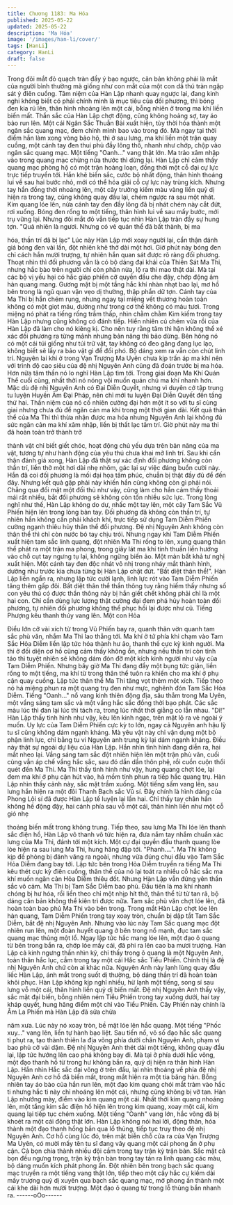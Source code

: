 ```yaml
---
title: Chương 1183: Ma Hóa
published: 2025-05-22
updated: 2025-05-22
description: 'Ma Hóa'
image: '/images/han-li/cover/'
tags: [HanLi]
category: HanLi
draft: false
---
```


Trong đôi mắt đỏ quạch tràn đầy ý bạo ngược, căn bản không
phải là mắt của người bình thường mà giống như con mắt của
một con dã thú tràn ngập sát ý điên cuồng. Tâm niệm của Hàn
Lập nhanh quay ngược lại, đang kinh nghi không biết có phải
chính mình là mục tiêu của đối phương, thì bóng đen kia rú lên,
thân hình nhoáng lên một cái, bỗng nhiên ở trong ma khí liền biến
mất.
Thần sắc của Hàn Lập chợt động, cũng không hoảng sợ, tay áo
bào run lên. Một cái Ngân Sắc Thuẫn Bài xuất hiện, tùy thời hóa
thành một ngân sắc quang mạc, đem chính mình bao vào trong
đó. Mà ngay tại thời điểm hắn làm xong vòng bảo hộ, thì ở sau
lưng, ma khí liền một trận quay cuồng, một cánh tay đen thui phủ
đầy lông thô, nhanh như chớp, chộp vào ngân sắc quang mạc.
Một tiếng "Oanh…" vang thật lớn.
Ma trảo xâm nhập vào trong quang mạc chừng nửa thước thì
dừng lại.
Hàn Lập chỉ cảm thấy quang mạc phòng hộ có một trận hoảng
loạn, đồng thời một cỗ đại cự lực trực tiếp truyền tới. Hắn khẽ
biến sắc, cước bộ nhất động, thân hình thoáng lui về sau hai
bước nhỏ, mới có thể hóa giải cỗ cự lực này trùng kích.
Nhưng tay hắn đồng thời nhoáng lên, một cây trường kiếm màu
vàng liền quỷ dị hiện ra trong tay, cũng không quay đầu lại, chém
ngược ra sau một nhát. Kim quang lóe lên, nửa cánh tay đen đầy
lông đã bị nhát chém này cắt đứt, rơi xuống. Bóng đen rống to
một tiếng, thân hình lui về sau mấy bước, mới trụ vững lại. Nhưng
đôi mắt đỏ vẫn tiếp tục nhìn Hàn Lập tràn đầy sự hung tợn.
"Quả nhiên là ngươi. Nhưng có vẻ quán thể đã bất thành, bị ma

hóa, thần trí đã bị lạc" Lúc này Hàn Lập mới xoay người lại, cẩn
thận đánh giá bóng đen vài lần, đột nhiên khẽ thở dài một hơi.
Giờ phút này bóng đen chỉ cách hắn mười trượng, tự nhiên hắn
quan sát được rõ ràng đối phương. Thoạt nhìn thì đối phương
vẫn là có bộ dáng đại khái của Thiên Sát Ma Thi, nhưng hắc bào
trên người chỉ còn phân nửa, lộ ra thi mao thật dài. Mà tại các bộ
vị yếu hại có hắc giáp phiến cỡ quyền đầu che đậy, chớp động
âm hàn quang mang. Gương mặt bị một tầng hắc khí nhàn nhạt
bao lại, mơ hồ bên trong là ngũ quan vặn vẹo dị thường, thập
phần dữ tợn.
Cánh tay của Ma Thi bị hắn chém rụng, nhưng ngay tại miệng vết
thương hoàn toàn không có một giọt máu, dường như trong cơ
thể không có máu tươi. Trong miệng nó phát ra tiếng rống trầm
thấp, nhìn chằm chằm Kim kiếm trong tay Hàn Lập nhưng cũng
không có đánh tiếp.
Hiển nhiên cú chém vừa rồi của Hàn Lập đã làm cho nó kiêng kị.
Cho nên tuy rằng tâm thì hận không thể xé xác đối phương ra
từng mảnh nhưng bản năng thì bảo dừng. Bên hông nó có một
cái túi giống như túi trữ vật, tay không có đeo găng đang lục lạo,
không biết sẽ lấy ra bảo vật gì để đối phó. Bộ dáng xem ra vẫn
còn chút linh trí.
Nguyên lai khi ở trong Vạn Trượng Ma Uyên chưa kịp trấn áp ma
khí nên với trình độ cao siêu của đệ nhị Nguyên Anh cũng đã
đoán trước bị ma hóa. Hơn nữa tâm thần nó lo nghĩ Hàn Lập tìm
tới. Trong giai đoạn Ma Khí Quán Thể cuối cùng, nhất thời nó
nóng vội muốn quán chú ma khí nhanh hơn.
Mặc dù đệ nhị Nguyên Anh có Đại Diễn Quyết, nhưng vì duyên
cớ tập trung tu luyện Huyền Âm Đại Pháp, nên chỉ mới tu luyện
Đại Diễn Quyết đến tầng thứ hai. Thần niệm của nó cố nhiên
cường đại hơn một ít so với tu sĩ cùng giai nhưng chưa đủ để
ngăn cản ma khí trong một thời gian dài.
Kết quả thân thể của Ma Thi thì thừa nhận được ma hóa nhưng
Nguyên Anh lại không đủ sức ngăn cản ma khí xâm nhập, liền bị
thất lạc tâm trí. Giờ phút này ma thi đã hoàn toàn trở thành trở

thành vật chỉ biết giết chóc, hoạt động chủ yếu dựa trên bản năng
của ma vật, tương tự như hành động của yêu thú chưa khai mở
linh trí.
Sau khi cẩn thận đánh giá xong, Hàn Lập đã thật sự xác định đối
phương không còn thần trí, liền thở một hơi dài nhẹ nhõm, gác lại
sự việc đáng buồn cười này. Hắn đã coi đối phương là mối đại
họa tâm phúc, chuẫn bị thật đầy đủ để đến đây. Nhưng kết quả
gặp phải này khiến hắn cũng không còn gì phải nói.
Chẳng qua đối mặt một đối thủ như vậy, cũng làm cho hắn cảm
thấy thoải mái rất nhiều, bắt đối phương sẽ không còn tốn nhiều
sức lực. Trong lòng nghĩ như thế, Hàn Lập không do dự, nhấc
một tay lên, một cây Tam Sắc Vũ Phiến hiện lên trong lòng bàn
tay.
Đối phương đã không còn thần trí, tự nhiên hắn không cần phải
khách khí, trực tiếp sử dụng Tam Diễm Phiến cường ngạnh thiêu
hủy thân thể đối phương. Đệ nhị Nguyên Anh không còn thân thể
thì chỉ còn nước bó tay chịu trói.
Nhưng ngay khi Tam Diễm Phiến xuất hiện tam sắc linh quang,
đột nhiên Ma Thi rống to lên, xung quang thân thể phát ra một
trận ma phong, trong giây lát ma khí tinh thuần liền hướng vào
chỗ cụt tay ngưng tụ lại, không ngừng biến ảo.
Một màn bất khả tư nghị xuất hiện. Một cánh tay đen độc nhát vô
nhị trong nháy mắt thành hình, dường như trước kia chưa từng bị
Hàn Lập chặt đứt.
"Bất diệt thân thể!".
Hàn Lập liền ngẩn ra, nhưng lập tức cười lạnh, linh lực rót vào
Tam Diễm Phiến tăng thêm gấp đôi. Bất diệt thân thể thần thông
tuy rằng hiếm thấy nhưng số con yêu thú có được thần thông này
bị hắn giết chết không phải chỉ là một hai con.
Chỉ cần dùng lực lượng thật cường đại đem phá hủy hoàn toàn
đối phương, tự nhiên đối phương không thể phục hồi lại được
như cũ. Tiếng Phượng kêu thanh thúy vang lên. Một con Hỏa

Điểu lớn cỡ vài xích từ trong Vũ Phiến bay ra, quanh thân vờn
quanh tam sắc phù văn, nhắm Ma Thi lao thẳng tới. Ma khí ở tứ
phía khi chạm vào Tam Sắc Hỏa Diễm liền lập tức hóa thành hư
ảo, thanh thế cực kỳ kinh người.
Ma thi ở đối diện cơ hồ cũng cảm thấy không ổn, nhưng nếu thần
trí còn tỉnh táo thì tuyệt nhiên sẽ không dám đón đỡ một kích kinh
người như vậy của Tam Diễm Phiến. Nhưng bây giờ Ma Thi đang
đầy một bụng tức giận, liền rống to một tiếng, ma khí từ trong
thân thể tuôn ra khiến cho ma khí ở phụ cận quay cuồng.
Lập tức thân thể Ma Thi tăng vọt thêm một xích. Tiếp theo nó há
miệng phun ra một quang trụ đen như mực, nghênh đón Tam Sắc
Hỏa Diễm.
Tiếng "Oanh…" nổ vang kinh thiên động địa, sâu thẳm trong Ma
Uyên, một vầng sáng tam sắc và một vầng hắc sắc đồng thời bạo
phát. Các sắc màu lúc thì đan lại lúc thì tách ra, trong lúc nhất
thời giằng co lẫn nhau.
"Di!" Hàn Lập thấy tình hình như vậy, kêu lên kinh ngạc, trên mặt
lộ ra vẻ ngoài ý muốn. Uy lực của Tam Diễm Phiến cực kỳ to lớn,
ngay cả Nguyên anh hậu lỳ tu sĩ cũng không dám ngạnh kháng.
Mà yêu vật này chỉ vận dụng một bộ phận linh lực, chỉ bằng tu vi
Nguyên anh trung kỳ lại dám ngạnh kháng.
Điều này thật sự ngoài dự liệu của Hàn Lập. Hắn nhìn tình hình
đang diễn ra, hai mắt nheo lại. Vầng sáng tam sắc đột nhiên hiện
lên một trận phù văn, cuối cùng vẫn áp chế vầng hắc sắc, sau đó
dần dần thôn phệ, rồi cuồn cuộn thổi quét đến Ma Thi. Ma Thi
thấy tình hình như vậy, hung quang chợt lóe, lại đem ma khí ở
phụ cận hút vào, há mồm tính phun ra tiếp hắc quang trụ. Hàn
Lập nhìn thấy cảnh này, sắc mặt trầm xuống.
Một tiếng sấm vang lên, sau lưng hắn hiện ra một đôi Thanh Bạch
sắc Vũ sí.
Đây chính là hình dáng của Phong Lôi sí đã được Hàn Lập tế
luyện lại lần hai. Chỉ thấy tay chân hắn không hề động đậy, hai
cánh phía sau vỗ một cái, thân hình liền như một cỗ gió nhẹ

thoảng biến mất trong không trung. Tiếp theo, sau lưng Ma Thi lóe
lên thanh sắc điện hồ, Hàn Lập vô thanh vô tức hiện ra, đưa nắm
tay nhắm chuẩn xác lưng của Ma Thi, đánh tới một kích.
Một cự đại quyền đầu thanh quang lòe lòe hiện ra sau lưng Ma
Thi, hung hăng đập tới.
"Phanh….".
Ma Thi không kịp đề phòng bị đánh văng ra ngoài, nhưng vừa
đúng chui đầu vào Tam Sắc Hỏa Diễm đang bay tới. Lập tức bên
trong Hỏa Diễm truyền ra tiếng Ma Thi kêu thét cực kỳ điên
cuồng, thân thể của nó lại toát ra nhiều cỗ hắc sắc ma khí muốn
ngăn cản Hỏa Diễm thiêu đốt.
Nhưng Hàn Lập vẫn đứng yên thần sắc vô cảm. Ma Thi bị Tam
Sắc Diễm bao phủ. Đầu tiên là ma khí nhanh chóng bị hư hóa, rồi
liền theo chỉ một nhịp hít thở, thân thể từ từ tan rã, bộ dáng căn
bản không thể kiên trì được nữa. Tam sắc phù văn chợt lóe lên,
đã hoàn toàn bao phủ Ma Thi vào bên trong.
Trong mắt Hàn Lập chợt lóe lên hàn quang, Tam Diễm Phiến
trong tay xoay tròn, chuẩn bị dập tắt Tam Sắc Diễm, bắt đệ nhị
Nguyên Anh. Nhưng vào lúc này Tam Sắc quang mạc đột nhiên
run lên, một đoàn huyết quang ở bên trong nổ mạnh, đục tam sắc
quang mạc thủng một lổ.
Ngay lập tức hắc mang lóe lên, một đạo ô quang từ bên trong bắn
ra, chớp lóe mấy cái, đã phi ra lên cao ba mươi trượng. Hàn Lập
cả kinh ngưng thần nhìn kỹ, chỉ thấy trong ô quang là một Nguyên
Anh, toàn thân hắc lục, cầm trong tay một cái Hắc sắc Tiểu Phiến.
Chính thị là đệ nhị Nguyên Anh chứ còn ai khác nữa.
Nguyên Anh này lạnh lùng quay đầu liếc Hàn Lập, ánh mắt trong
suốt dị thường, bộ dáng thần trí đã hoàn toàn khôi phục. Hàn Lập
không kịp nghĩ nhiều, hừ lạnh một tiếng, song sí sau lưng vỗ một
cái, thân hình liền quỷ dị biến mất. Đệ nhị Nguyên Anh thấy vậy,
sắc mặt đại biến, bỗng nhiên ném Tiểu Phiến trong tay xuống
dưới, hai tay kháp quyết, hung hăng điểm một chỉ vào Tiểu Phiến.
Cây Phiến này chính là Âm La Phiến mà Hàn Lập đã sữa chửa

năm xưa. Lúc này nó xoay tròn, bề mặt lóe lên hắc quang. Một
tiếng "Phốc xuy…" vang lên, liền tự hành bạo liệt.
Sau tiến nổ, vô số đạo hắc sắc quang ti phụt ra, tạo thành thiên la
địa võng phía dưới chân Nguyên Anh, phạm vi bao phủ cỡ vài
dặm. Đệ nhị Nguyên Anh thét dài một tiếng, không quay đầu lại,
lập tức hướng lên cao phá không bay đi. Mà tại ở phía dưới hắc
võng, một đạo thanh hồ từ trong hư không bắn ra, quỷ dị hiện ra
thân hình Hàn Lập.
Hắn nhìn Hắc sắc đại võng ở trên đầu, lại nhìn thoáng về phía đệ
nhị Nguyên Anh cơ hồ đã biến mất, trong mắt hiện ra một tia băng
hàn. Bỗng nhiên tay áo bào của hắn run lên, một đạo kim quang
chói mắt trảm vào hắc ti nhưng hắc ti này chỉ nhoáng lên một cái,
nhưng cũng không bị vỡ tan. Hàn Lập nhướng mày, điểm vào kim
quang một cái.
Nhất thời kim quang nhoáng lên, một tầng kim sắc điện hồ hiện
lên trong kim quang, xoay một cái, kim quang lại tiếp tục chém
xuống. Một tiếng "Oanh" vang lớn, hắc võng đã bị khoét ra một
cái động thật lớn. Hàn Lập không nói hai lời, động thân, hóa
thành một đạo thanh hồng bắn qua lổ thủng, tiếp tục truy theo đệ
nhị Nguyên Anh.
Cơ hồ cùng lúc đó, trên mặt biễn chỗ cửa ra của Vạn Trượng Ma
Uyên, có mười mấy tên tu sĩ đang vây quang một cái phong ấn ở
phụ cận. Cả bọn chia thành nhiều đội cầm trong tay trận kỳ trận
bàn. Sắc mặt cả bọn đều ngưng trọng, trận kỳ trận bàn trong tay
tản ra linh quang các màu, bộ dáng muốn kích phát phong ấn.
Đột nhiên bên trong bạch sắc quang mạc truyền ra một tiếng vang
thật lớn, tiếp theo một cây hắc cự kiếm dài mấy trượng quỷ dị
xuyên qua bạch sắc quang mạc, mở phong ấn thành một cái khe
dài hơn mười trượng.
Một đạo ô quang từ trong lỗ thủng bắn nhanh ra.
------oOo------
